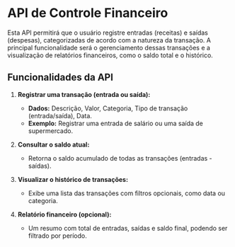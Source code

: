 # API de Controle Financeiro

Esta API permitirá que o usuário registre entradas (receitas) e saídas (despesas), categorizadas de acordo com a natureza da transação. A principal funcionalidade será o gerenciamento dessas transações e a visualização de relatórios financeiros, como o saldo total e o histórico.

## Funcionalidades da API

1. **Registrar uma transação (entrada ou saída):**
   - **Dados:** Descrição, Valor, Categoria, Tipo de transação (entrada/saída), Data.
   - **Exemplo:** Registrar uma entrada de salário ou uma saída de supermercado.

2. **Consultar o saldo atual:**
   - Retorna o saldo acumulado de todas as transações (entradas - saídas).

3. **Visualizar o histórico de transações:**
   - Exibe uma lista das transações com filtros opcionais, como data ou categoria.

4. **Relatório financeiro (opcional):**
   - Um resumo com total de entradas, saídas e saldo final, podendo ser filtrado por período.